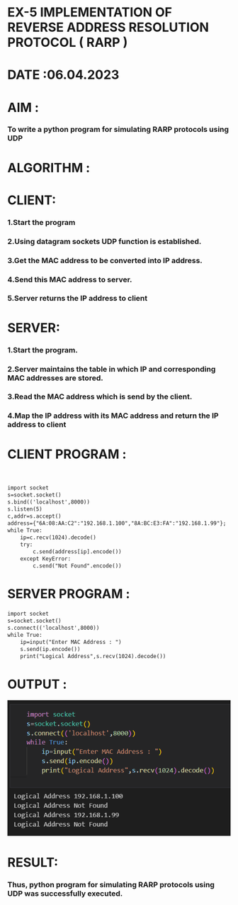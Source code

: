 # EX-5 IMPLEMENTATION OF REVERSE ADDRESS RESOLUTION PROTOCOL ( RARP )
# DATE :06.04.2023
# AIM :
### To write a python program for simulating RARP protocols using UDP
# ALGORITHM :
# CLIENT:
### 1.Start the program
### 2.Using datagram sockets UDP function is established.
### 3.Get the MAC address to be converted into IP address.
### 4.Send this MAC address to server.
### 5.Server returns the IP address to client
# SERVER:
### 1.Start the program.
### 2.Server maintains the table in which IP and corresponding MAC addresses are stored.
### 3.Read the MAC address which is send by the client.
### 4.Map the IP address with its MAC address and return the IP address to client

# CLIENT PROGRAM :
```PY


import socket
s=socket.socket()
s.bind(('localhost',8000))
s.listen(5)
c,addr=s.accept()
address={"6A:08:AA:C2":"192.168.1.100","8A:BC:E3:FA":"192.168.1.99"};
while True:
    ip=c.recv(1024).decode()
    try:
        c.send(address[ip].encode())
    except KeyError:
        c.send("Not Found".encode())

```
# SERVER PROGRAM :
```PY
import socket
s=socket.socket()
s.connect(('localhost',8000))
while True:
    ip=input("Enter MAC Address : ")
    s.send(ip.encode())
    print("Logical Address",s.recv(1024).decode())

```
# OUTPUT :
![output](./output.png)
# RESULT:
### Thus, python program for simulating RARP protocols using UDP was successfully executed.


